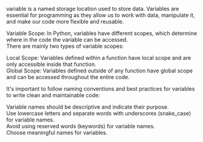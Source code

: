  variable is a named storage location used to store data. Variables are essential for programming as they allow us to work with data, manipulate it, and make our code more flexible and reusable. <br>

 Variable Scope: In Python, variables have different scopes, which determine where in the code the variable can be accessed. <br> There are mainly two types of variable scopes: <br>

Local Scope: Variables defined within a function have local scope and are only accessible inside that function. <br>
Global Scope: Variables defined outside of any function have global scope and can be accessed throughout the entire code.

It's important to follow naming conventions and best practices for variables to write clean and maintainable code: <br>

Variable names should be descriptive and indicate their purpose. <br>
Use lowercase letters and separate words with underscores (snake_case) for variable names. <br>
Avoid using reserved words (keywords) for variable names. <br>
Choose meaningful names for variables. <br>
